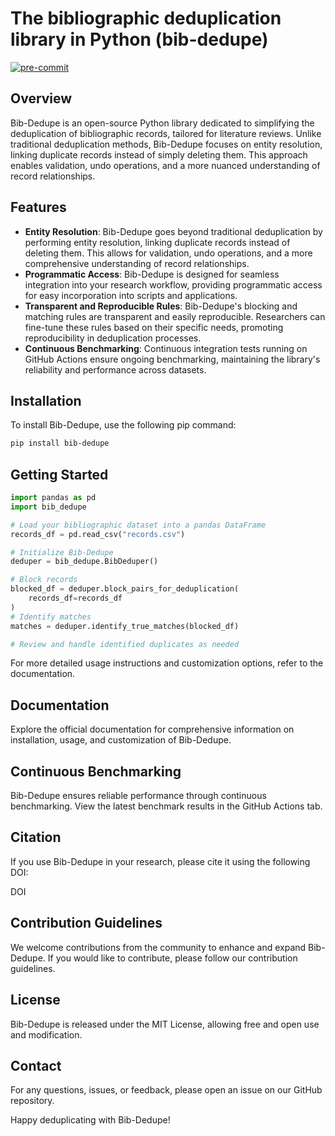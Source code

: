 # The bibliographic deduplication library in Python (bib-dedupe)

<!-- [![License](https://img.shields.io/github/license/CoLRev-Ecosystem/bib-dedupe.svg)](https://github.com/CoLRev-Environment/bib-dedupe/releases/) -->
[![pre-commit](https://img.shields.io/badge/pre--commit-enabled-brightgreen?logo=pre-commit&logoColor=white)](https://github.com/pre-commit/pre-commit)

## Overview

Bib-Dedupe is an open-source Python library dedicated to simplifying the deduplication of bibliographic records, tailored for literature reviews.
Unlike traditional deduplication methods, Bib-Dedupe focuses on entity resolution, linking duplicate records instead of simply deleting them.
This approach enables validation, undo operations, and a more nuanced understanding of record relationships.

## Features

- **Entity Resolution**: Bib-Dedupe goes beyond traditional deduplication by performing entity resolution, linking duplicate records instead of deleting them. This allows for validation, undo operations, and a more comprehensive understanding of record relationships.
- **Programmatic Access**: Bib-Dedupe is designed for seamless integration into your research workflow, providing programmatic access for easy incorporation into scripts and applications.
- **Transparent and Reproducible Rules**: Bib-Dedupe's blocking and matching rules are transparent and easily reproducible. Researchers can fine-tune these rules based on their specific needs, promoting reproducibility in deduplication processes.
- **Continuous Benchmarking**: Continuous integration tests running on GitHub Actions ensure ongoing benchmarking, maintaining the library's reliability and performance across datasets.

## Installation

To install Bib-Dedupe, use the following pip command:

```bash
pip install bib-dedupe
```

## Getting Started

```python
import pandas as pd
import bib_dedupe

# Load your bibliographic dataset into a pandas DataFrame
records_df = pd.read_csv("records.csv")

# Initialize Bib-Dedupe
deduper = bib_dedupe.BibDeduper()

# Block records
blocked_df = deduper.block_pairs_for_deduplication(
    records_df=records_df
)
# Identify matches
matches = deduper.identify_true_matches(blocked_df)

# Review and handle identified duplicates as needed
```

For more detailed usage instructions and customization options, refer to the documentation.

## Documentation

Explore the official documentation for comprehensive information on installation, usage, and customization of Bib-Dedupe.

## Continuous Benchmarking

Bib-Dedupe ensures reliable performance through continuous benchmarking. View the latest benchmark results in the GitHub Actions tab.

## Citation

If you use Bib-Dedupe in your research, please cite it using the following DOI:

DOI

## Contribution Guidelines

We welcome contributions from the community to enhance and expand Bib-Dedupe. If you would like to contribute, please follow our contribution guidelines.

## License

Bib-Dedupe is released under the MIT License, allowing free and open use and modification.

## Contact

For any questions, issues, or feedback, please open an issue on our GitHub repository.

Happy deduplicating with Bib-Dedupe!
